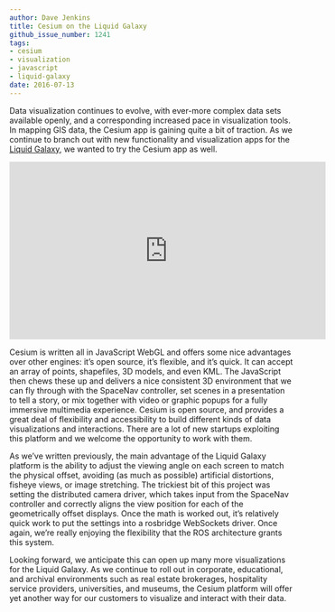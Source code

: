 ```yaml
---
author: Dave Jenkins
title: Cesium on the Liquid Galaxy
github_issue_number: 1241
tags:
- cesium
- visualization
- javascript
- liquid-galaxy
date: 2016-07-13
---
```


Data visualization continues to evolve, with ever-more complex data sets available openly, and a corresponding increased pace in visualization tools. In mapping GIS data, the Cesium app is gaining quite a bit of traction. As we continue to branch out with new functionality and visualization apps for the [Liquid Galaxy](https://liquidgalaxy.endpoint.com/), we wanted to try the Cesium app as well.

<iframe allowfullscreen="" frameborder="0" height="315" src="https://www.youtube.com/embed/e0xbeQGUoa8" width="560"></iframe>

Cesium is written all in JavaScript WebGL and offers some nice advantages over other engines: it’s open source, it’s flexible, and it’s quick. It can accept an array of points, shapefiles, 3D models, and even KML.  The JavaScript then chews these up and delivers a nice consistent 3D environment that we can fly through with the SpaceNav controller, set scenes in a presentation to tell a story, or mix together with video or graphic popups for a fully immersive multimedia experience. Cesium is open source, and provides a great deal of flexibility and accessibility to build different kinds of data visualizations and interactions. There are a lot of new startups exploiting this platform and we welcome the opportunity to work with them.

As we’ve written previously, the main advantage of the Liquid Galaxy platform is the ability to adjust the viewing angle on each screen to match the physical offset, avoiding (as much as possible) artificial distortions, fisheye views, or image stretching.  The trickiest bit of this project was setting the distributed camera driver, which takes input from the SpaceNav controller and correctly aligns the view position for each of the geometrically offset displays. Once the math is worked out, it’s relatively quick work to put the settings into a rosbridge WebSockets driver.  Once again, we’re really enjoying the flexibility that the ROS architecture grants this system.

Looking forward, we anticipate this can open up many more visualizations for the Liquid Galaxy. As we continue to roll out in corporate, educational, and archival environments such as real estate brokerages, hospitality service providers, universities, and museums, the Cesium platform will offer yet another way for our customers to visualize and interact with their data.

